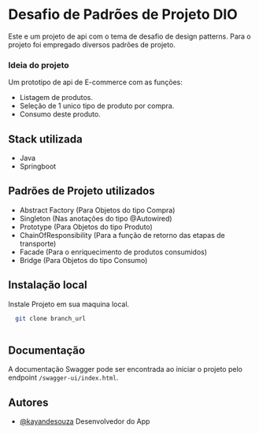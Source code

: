 
# Desafio de Padrões de Projeto DIO

Este e um projeto de api com o tema de desafio de design patterns. 
Para o projeto foi empregado diversos padrões de projeto. 

### Ideia do projeto

Um prototipo de api de E-commerce com as funções:
- Listagem de produtos.
- Seleção de 1 unico tipo de produto por compra.
- Consumo deste produto.
## Stack utilizada

- Java
- Springboot


## Padrões de Projeto utilizados

- Abstract Factory (Para Objetos do tipo Compra)
- Singleton (Nas anotações do tipo @Autowired)
- Prototype (Para Objetos do tipo Produto)
- ChainOfResponsibility (Para a função de retorno das etapas de transporte)
- Facade (Para o enriquecimento de produtos consumidos)
- Bridge (Para Objetos do tipo Consumo) 

## Instalação local

Instale Projeto em sua maquina local.

```bash
  git clone branch_url
  
```
## Documentação

A documentação Swagger pode ser encontrada ao iniciar o projeto pelo endpoint `/swagger-ui/index.html`.

## Autores

- [@kayandesouza](https://github.com/KayandeSouzaPereira) Desenvolvedor do App



